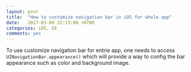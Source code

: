 ```yaml
---
layout: post
title:  "How to customize navigation bar in iOS for whole app"
date:   2017-03-09 22:13:00 +0700
categories: iOS, UI
comments: yes
---
```


To use customize navigation bar for entrie app, one needs to access 
`UINavigationBar.appearance()` which will provide a way to config the bar
appearance such as color and background image.